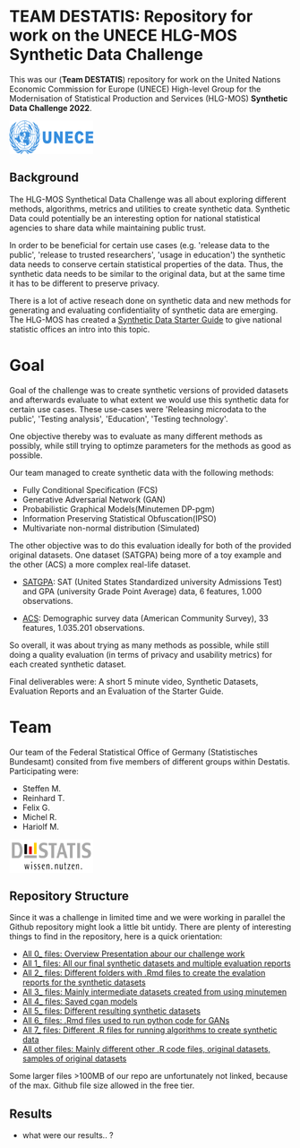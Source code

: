 

# TEAM DESTATIS: Repository for work on the UNECE HLG-MOS Synthetic Data Challenge 

This was our (**Team DESTATIS**) repository for work on the United Nations Economic Commission for Europe (UNECE) High-level Group for the Modernisation of Statistical Production and Services (HLG-MOS) **Synthetic Data Challenge 2022**. 

<img src="img/1024px-United_Nations_Economic_and_Social_Commission_for_Europe_Logo.svg.png" align="center" width="150" height="60" alt="UNECE Logo" />



## Background

The HLG-MOS Synthetical Data Challenge was all about exploring different methods, algorithms, metrics and utilities to create synthetic data. Synthetic Data could potentially be an interesting option for national statistical agencies to share data while maintaining public trust. 

In order to be beneficial for certain use cases (e.g. 'release data to the public', 'release to trusted researchers', 'usage in education') the synthetic data needs to conserve certain statistical properties of the data. Thus, the synthetic data needs to be similar to the original data, but at the same time it has to be different to preserve privacy. 

There is a lot of active reseach done on synthetic data and new methods for generating and evaluating confidentiality of synthetic data are emerging. The HLG-MOS has created a [Synthetic Data Starter Guide](https://statswiki.unece.org/download/attachments/330367757/Synthetic%20Data%20for%20NSOs%20A%20starter%20guide.pdf?api=v2) to give national statistic offices an intro into this topic. 


# Goal 

Goal of the challenge was to create synthetic versions of provided datasets and afterwards evaluate to what extent we would use this synthetic data for certain use cases. These use-cases were 'Releasing microdata to the public', 'Testing analysis', 'Education', 'Testing technology'.


One objective thereby was to evaluate as many different methods as possibly, while still trying to optimze parameters for the methods as good as possible.

Our team managed to create synthetic data with the following methods:

 - Fully Conditional Specification (FCS)
 - Generative Adversarial Network (GAN)
 - Probabilistic Graphical Models(Minutemen DP-pgm)
 - Information Preserving Statistical Obfuscation(IPSO)
 - Multivariate non-normal distribution (Simulated)


The other objective was to do this evaluation ideally for both of the provided original datasets. One dataset (SATGPA) being more of a toy example and the other (ACS) a more complex real-life dataset.

  - [SATGPA](https://www.openintro.org/data/index.php?data=satgpa): SAT (United States Standardized university Admissions Test) and GPA (university Grade Point Average) data, 6 features, 1.000 observations. 
  
 - [ACS](https://github.com/usnistgov/SDNist/tree/main/sdnist/census_public_data): Demographic survey data (American Community Survey), 33 features, 1.035.201 observations. 

So overall, it was about trying as many methods as possible, while still doing a quality evaluation (in terms of privacy and usability metrics) for each created synthetic dataset.

Final deliverables were: A short 5 minute video, Synthetic Datasets, Evaluation Reports and an Evaluation of the Starter Guide.

# Team
Our team of the Federal Statistical Office of Germany (Statistisches Bundesamt) consited from five members of different groups within Destatis. Participating were:

 - Steffen M.
 - Reinhard T.
 - Felix G.
 - Michel R.
 - Hariolf M.
 
 <img src="img/Statistisches_Bundesamt.svg.png" align="center" width="150" height="60" alt="Destatis Logo" />


## Repository Structure
Since it was a challenge in limited time and we were working in parallel the Github repository might look a little bit untidy. There are plenty of interesting things to find in the repository, here is a quick orientation:

- [All 0_ files: Overview Presentation abour our challenge work](0_Final_Slides_DESTATIS.pdf) 
- [All 1_ files: All our final synthetic datasets and multiple evaluation reports](/1_Final_Reports_and_Results) 
- [All 2_ files: Different folders with .Rmd files to create the evalation reports for the synthetic datasets ](/2_Evaluation_ACS_FCS) 
- [All 3_ files: Mainly intermediate datasets created from using minutemen](/23_minuteman_acs) 
- [All 4_ files: Saved cgan models](/4_models)
- [All 5_ files: Different resulting synthetic datasets](5_results)
- [All 6_ files: .Rmd files used to run python code for GANs]()
- [All 7_ files: Different .R files for running algorithms to create synthetic data]()
- [All other files: Mainly different other .R code files, original datasets, samples of original datasets ]()






Some larger files >100MB of our repo are unfortunately not linked, because of the max. Github file size allowed in the free tier.

## Results

- what were our results.. ?
